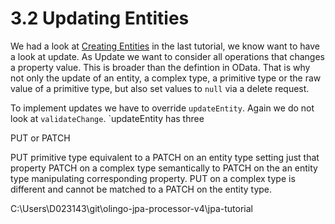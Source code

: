 # 3.2 Updating Entities
We had a look at [Creating Entities](3-2-CreatingEntities.md) in the last tutorial, we know want to have a look at update. As Update we want to consider all operations that changes a property value. This is broader than the defintion in OData. That is why not only the update of an entity, a complex type, a primitive type or the raw value of a primitive type, but also set values to `null` via a delete request.

To implement updates we have to override `updateEntity`. Again we do not look at `validateChange`. `updateEntity has three




PUT or PATCH

PUT primitive type equivalent to a PATCH on an entity type setting just that property
PATCH on a complex type semantically to PATCH on the an entity type manipulating corresponding property.
PUT on a complex type is different and cannot be matched to a PATCH on the entity type.

C:\Users\D023143\git\olingo-jpa-processor-v4\jpa-tutorial
